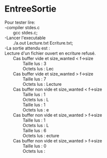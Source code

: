 # EntreeSortie

Pour tester lire:  
-compiler stdes.c  
&emsp;&emsp;gcc stdes.c;  
-Lancer l'executable  
&emsp;&emsp;./a.out Lecture.txt Ecriture.txt;  
-La sortie attendu est :  
Lecture d'un fichier ouvert en ecriture refusé.  
&emsp;&emsp;Cas buffer vide et size_wanted < f->size  
&emsp;&emsp;&emsp;&emsp;    Taille lus : 3  
&emsp;&emsp;&emsp;&emsp;    Octets lus : Lec  
&emsp;&emsp;Cas buffer vide et size_wanted > f->size  
&emsp;&emsp;&emsp;&emsp;    Taille lus : 7  
&emsp;&emsp;&emsp;&emsp;    Octets lus : Lecture  
&emsp;&emsp;Cas buffer non vide et size_wanted < f->size  
&emsp;&emsp;&emsp;&emsp;    Taille lus : 1  
&emsp;&emsp;&emsp;&emsp;    Octets lus : L  
&emsp;&emsp;&emsp;&emsp;    Taille lus : 1  
&emsp;&emsp;&emsp;&emsp;    Octets lus : e  
&emsp;&emsp;Cas buffer non vide et size_wanted > f->size  
&emsp;&emsp;&emsp;&emsp;    Taille lus : 1  
&emsp;&emsp;&emsp;&emsp;    Octets lus : L  
&emsp;&emsp;&emsp;&emsp;   Taille lus : 6  
&emsp;&emsp;&emsp;&emsp;    Octets lus : ecture  
&emsp;&emsp;Cas buffer non vide et size_wanted > f->size  
&emsp;&emsp;&emsp;&emsp;    Taille lus : 0  
&emsp;&emsp;&emsp;&emsp;    Octets lus :  
  
